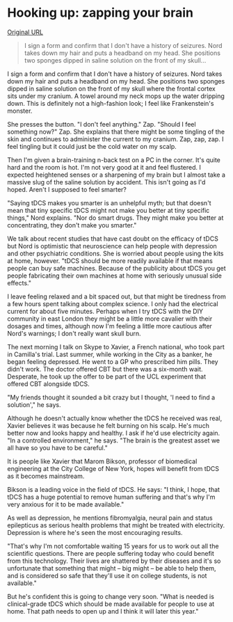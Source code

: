 # Hooking up: zapping your brain

[Original URL](http://thelongandshort.org/issues/season-four/hooking-up-zapping-your-brain.html)

> I sign a form and confirm that I don't have a history of seizures. Nord takes down my hair and puts a headband on my head. She positions two sponges dipped in saline solution on the front of my skull...

I sign a form and confirm that I don't have a history of seizures. Nord takes down my hair and puts a headband on my head. She positions two sponges dipped in saline solution on the front of my skull where the frontal cortex sits under my cranium. A towel around my neck mops up the water dripping down. This is definitely not a high-fashion look; I feel like Frankenstein's monster.

She presses the button. "I don't feel anything." Zap. "Should I feel something now?" Zap. She explains that there might be some tingling of the skin and continues to administer the current to my cranium. Zap, zap, zap. I feel tingling but it could just be the cold water on my scalp.

Then I'm given a brain-training n-back test on a PC in the corner. It's quite hard and the room is hot. I'm not very good at it and feel flustered. I expected heightened senses or a sharpening of my brain but I almost take a massive slug of the saline solution by accident. This isn't going as I'd hoped. Aren't I supposed to feel smarter?

"Saying tDCS makes you smarter is an unhelpful myth; but that doesn't mean that tiny specific tDCS might not make you better at tiny specific things," Nord explains. "Nor do smart drugs. They might make you better at concentrating, they don't make you smarter."

We talk about recent studies that have cast doubt on the efficacy of tDCS but Nord is optimistic that neuroscience can help people with depression and other psychiatric conditions. She is worried about people using the kits at home, however. "tDCS should be more readily available if that means people can buy safe machines. Because of the publicity about tDCS you get people fabricating their own machines at home with seriously unusual side effects."

I leave feeling relaxed and a bit spaced out, but that might be tiredness from a few hours spent talking about complex science. I only had the electrical current for about five minutes. Perhaps when I try tDCS with the DIY community in east London they might be a little more cavalier with their dosages and times, although now I'm feeling a little more cautious after Nord's warnings; I don't really want skull burn.

The next morning I talk on Skype to Xavier, a French national, who took part in Camilla's trial. Last summer, while working in the City as a banker, he began feeling depressed. He went to a GP who prescribed him pills. They didn't work. The doctor offered CBT but there was a six-month wait. Desperate, he took up the offer to be part of the UCL experiment that offered CBT alongside tDCS.

"My friends thought it sounded a bit crazy but I thought, 'I need to find a solution'," he says.

Although he doesn't actually know whether the tDCS he received was real, Xavier believes it was because he felt burning on his scalp. He's much better now and looks happy and healthy. I ask if he'd use electricity again. "In a controlled environment," he says. "The brain is the greatest asset we all have so you have to be careful."

It is people like Xavier that Marom Bikson, professor of biomedical engineering at the City College of New York, hopes will benefit from tDCS as it becomes mainstream.

Bikson is a leading voice in the field of tDCS. He says: "I think, I hope, that tDCS has a huge potential to remove human suffering and that's why I'm very anxious for it to be made available."

As well as depression, he mentions fibromyalgia, neural pain and status epilepticus as serious health problems that might be treated with electricity. Depression is where he's seen the most encouraging results.

"That's why I'm not comfortable waiting 15 years for us to work out all the scientific questions. There are people suffering today who could benefit from this technology. Their lives are shattered by their diseases and it's so unfortunate that something that might – big might – be able to help them, and is considered so safe that they'll use it on college students, is not available."

But he's confident this is going to change very soon. "What is needed is clinical-grade tDCS which should be made available for people to use at home. That path needs to open up and I think it will later this year."
